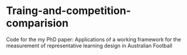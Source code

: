 # Traing-and-competition-comparision
Code for the my PhD paper: Applications of a working framework for the measurement of representative learning design in Australian Football
